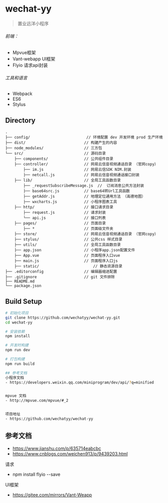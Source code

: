 # wechat-yy

> 置业远洋小程序

###### 前端：
* Mpvue框架
* Vant-webapp UI框架
* Flyio 请求api封装

###### 工具和语言
* Webpack
* ES6
* Stylus

## Directory

```
.
├── config/                         // 环境配置 dev 开发环境 prod 生产环境
├── dist/                          // 构建产生的内容
├── node_modules/                  // 三方包
└── src/                           // 源码目录
    ├── components/                // 公共组件目录
    ├── controller/                // 网易云信音视频通话目录 （官网copy）      
        ├── im.js                  // 网易云信SDK NIM.封装             
        ├── netcall.js             // 网易云信音视频通话接口封装  
    ├── lib/                       // 全局工具函数目录
        ├── _requestSubscribeMessage.js  //  订阅消息公共方法封装
        ├── base64src.js           // base64转Url工具函数
        ├── getAddr.js             // 地理定位通用方法 （高德地图）
        ├── wxcharts.js            // 小程序图表工具
    ├── http/                      // 接口请求目录
        ├── request.js             // 请求封装
        └── api.js                 // 接口列表
    ├── pages/                     // 页面目录 
        ├── *                      // 页面级文件夹
    ├── store/                     // 网易云信音视频通话目录 （官网copy） 
    ├── stylus/                    // 公共css 样式目录
    ├── utils/                     // 全局工具函数目录
    ├── app.json                   // 小程序app.json配置文件
    ├── App.vue                    // 页面程序入口vue
    ├── main.js                    // 页面程序入口js
    ├── static/                        // 静态资源目录
├── .editorconfig                  // 编辑器缩进配置
├── .gitignore                     // git 文件排除
├── README.md
└── package.json
```

## Build Setup

``` bash
# 初始化项目
git clone https://github.com/wechatyy/wechat-yy.git
cd wechat-yy

# 安装依赖
npm install

# 开发时构建
npm run dev

# 打包构建
npm run build

## 参考文档
小程序文档
- https://developers.weixin.qq.com/miniprogram/dev/api/?q=minified


mpvue 文档
- http://mpvue.com/mpvue/#_2


项目地址
- https://github.com/wechatyy/wechat-yy

```
## 参考文档
- https://www.jianshu.com/p/635714eabcbc
- https://www.cnblogs.com/weichen913/p/9439203.html

请求
-  npm install flyio --save

UI框架
- https://gitee.com/mirrors/Vant-Weapp

